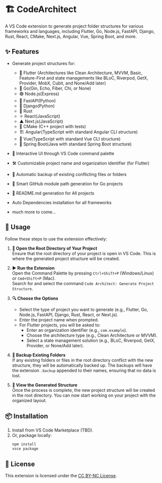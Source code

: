 # 🏗️ CodeArchitect

A VS Code extension to generate project folder structures for various frameworks and languages, including Flutter, Go, Node.js, FastAPI, Django, Rust, React, CMake, Next.js, Angular, Vue, Spring Boot, and more.

## ✨ Features

- Generate project structures for:

     - 📱 Flutter (Architectures like Clean Architecture, MVVM, Basic, Feature-First and  state managements like BLoC, Riverpod, GetX, Provider, MobX, Cubit, and None/Add later)
     - 🐹 Go(Gin, Echo, Fiber, Chi, or None)
     - 🟢 Node.js(Express)
     - 🚀 FastAPI(Python)
     - 🎸 Django(Python)
     - 🦀 Rust
     - ⚛️ React(JavaScript)
     - ▲ Next.js(JavaScript)
     - 🔨 CMake (C++ project with tests)
     - 🏗️ Angular(TypeScript with standard Angular CLI structure)
     - 🎨 Vue(TypeScript with standard Vue CLI structure)
     - 🚛 Spring Boot(Java with standard Spring Boot structure)
     
- 🎯 Interactive UI through VS Code command palette
- 🛠️ Customizable project name and organization identifier (for Flutter)
- 💾 Automatic backup of existing conflicting files or folders
- 🧠 Smart GitHub module path generation for Go projects
- 📝 README.md generation for All projects
-    Auto Dependencies installation for all frameworks
- much more to come...


## 🚀 Usage

Follow these steps to use the extension effectively:

1. **📁 Open the Root Directory of Your Project**  
      Ensure that the root directory of your project is open in VS Code. This is where the generated project structure will be created.

2. **▶️ Run the Extension**  
      Open the Command Palette by pressing `Ctrl+Shift+P` (Windows/Linux) or `Cmd+Shift+P` (Mac).  
      Search for and select the command `Code Architect: Generate Project Structure`.

3. **🔍 Choose the Options**  
      - Select the type of project you want to generate (e.g., Flutter, Go, Node.js, FastAPI, Django, Rust, React, or Next.js).  
      - Enter the project name when prompted.  
      - For Flutter projects, you will be asked to:
           - Enter an organization identifier (e.g., `com.example`).  
           - Choose the architecture type (e.g., Clean Architecture or MVVM).  
           - Select a state management solution (e.g., BLoC, Riverpod, GetX, Provider, or None/Add later).

4. **🔄 Backup Existing Folders**  
      If any existing folders or files in the root directory conflict with the new structure, they will be automatically backed up. The backups will have the extension `.backup` appended to their names, ensuring that no data is lost.

5. **👀 View the Generated Structure**  
      Once the process is complete, the new project structure will be created in the root directory. You can now start working on your project with the organized layout.

## 📦 Installation

1. Install from VS Code Marketplace (TBD).
2. Or, package locally:
      ```bash
      npm install
      vsce package
      ```

## 📄 License
This extension is licensed under the [CC BY-NC License](LICENSE.txt).